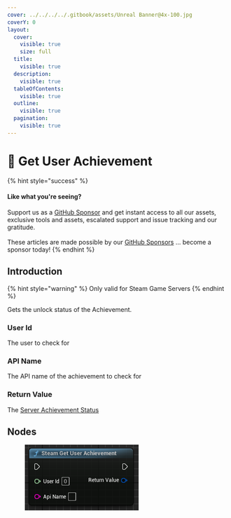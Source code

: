 ```yaml
---
cover: ../../../../.gitbook/assets/Unreal Banner@4x-100.jpg
coverY: 0
layout:
  cover:
    visible: true
    size: full
  title:
    visible: true
  description:
    visible: true
  tableOfContents:
    visible: true
  outline:
    visible: true
  pagination:
    visible: true
---
```


# 🔵 Get User Achievement

{% hint style="success" %}
#### Like what you're seeing?

Support us as a [GitHub Sponsor](../../../../become-a-sponsor/) and get instant access to all our assets, exclusive tools and assets, escalated support and issue tracking and our gratitude.\
\
These articles are made possible by our [GitHub Sponsors](../../../../become-a-sponsor/) ... become a sponsor today!
{% endhint %}

## Introduction

{% hint style="warning" %}
Only valid for Steam Game Servers
{% endhint %}

Gets the unlock status of the Achievement.

### User Id

The user to check for

### API Name

The API name of the achievement to check for

### Return Value

The [Server Achievement Status](../types/server-achievement-status.md)

## Nodes

<figure><img src="../../../../.gitbook/assets/image (4) (1) (1).png" alt=""><figcaption></figcaption></figure>
